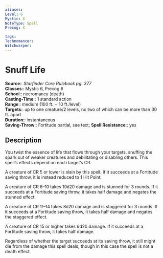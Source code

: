 ```yaml
---
aliases: 
Level: 6
Mystic: X
NoteType: Spell
Precog: X

tags: 
Technomancer: 
Witchwarper: 
---
```


# Snuff Life

**Source**:: _Starfinder Core Rulebook pg. 377_  
**Classes**:: Mystic 6, Precog 6  
**School**:: necromancy (death)  
**Casting-Time**:: 1 standard action  
**Range**:: medium (100 ft. + 10 ft./level)  
**Targets**:: up to one creature/2 levels, no two of which can be more than 30 ft. apart  
**Duration**:: instantaneous  
**Saving-Throw**:: Fortitude partial, see text;
**Spell Resistance**:: yes

## Description

You twist the essence of life that flows through your targets, snuffing the spark out of weaker creatures and debilitating or disabling others. This spell’s effects depend on each target’s CR.

A creature of CR 5 or lower is slain by this spell. If it succeeds at a Fortitude saving throw, it is instead reduced to 1 Hit Point.

A creature of CR 6–10 takes 10d20 damage and is stunned for 3 rounds. If it succeeds at a Fortitude saving throw, it takes half damage and negates the stunned effect.

A creature of CR 11–14 takes 8d20 damage and is staggered for 3 rounds. If it succeeds at a Fortitude saving throw, it takes half damage and negates the staggered effect.

A creature of CR 15 or higher takes 6d20 damage. If it succeeds at a Fortitude saving throw, it takes half damage.

Regardless of whether the target succeeds at its saving throw, it still might die from the damage this spell deals, though in this case the spell is not a death effect.
